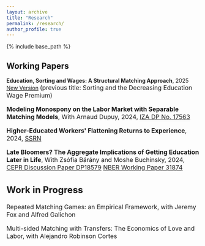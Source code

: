 ```yaml
---
layout: archive
title: "Research"
permalink: /research/
author_profile: true
---
```


{% include base_path %}

## Working Papers ##

**Education, Sorting and Wages: A Structural Matching Approach**, 2025
[New Version](https://paulinecorblet.github.io/pdf/JMP.pdf) 
<font size="3">(previous title: Sorting and the Decreasing Education Wage Premium)

<!-- **Education Expansion, Sorting, and the Decreasing Wage Premium**, 2023,
[WP](https://paulinecorblet.github.io/pdf/JMP.pdf) 
<font size="3"> This paper has received the ‘Honorable Mention' Award at the 2022 IAAE Conference.
The data was kindly provided by the Instituto Nacional de Estatistica with the help of Francesco Franco at Nova SBE in Lisbon. </font>  -->

**Modeling Monospony on the Labor Market with Separable Matching Models**, With Arnaud Dupuy, 2024,
[IZA DP No. 17563](https://docs.iza.org/dp17563.pdf)

**Higher-Educated Workers' Flattening Returns to Experience**, 2024, [SSRN](https://papers.ssrn.com/sol3/papers.cfm?abstract_id=5018246)

<!-- <font size="3"> This paper documents the labor-earning trajectories of young workers in France since the early 1990s. Wages at labor market entry increase overall, but the higher education graduates' wage growth flattens across cohorts. The paper proposes an equilibrium model of human capital accumulation over the life cycle in which a representative firm requires labor in two different occupations, routine and complex. The complex occupation allows faster human capital accumulation. Workers sort into occupations based on initial human capital and ability to learn. The model is estimated using observed wage moments and occupation sorting over thirty years. Estimation results highlight the role of the French higher education expansion of the 1990s and 2000s in causing occupational congestion, whereby the share of higher education graduates employed in routine occupations rose, flattening their wage profiles.  </font>     -->

<!-- This project in conducted as part of a [CEREQ workgroup](https://www.cereq.fr/le-cereq-activites-scientifiques-groupes-de-travail-et-seminaires/groupe-dexploitation-generation) (in French). -->

**Late Bloomers? The Aggregate Implications of Getting Education Later in Life**, With Zsófia Bárány and Moshe Buchinsky, 2024,
[CEPR Discussion Paper DP18579](https://cepr.org/publications/dp18579)
[NBER Working Paper 31874](https://www.nber.org/papers/w31874)

<!-- <font size="3">It is generally agreed upon that most individuals who acquire a college degree do so in their early 20s. Despite this consensus, we show that in the US from the 1930 birth cohort onwards a large fraction – around 20% – of college graduates obtained their degree after age 30. We explore the implications of this phenomenon. First, we show that these so called late bloomers have significantly contributed to
the narrowing of gender and racial gaps in the college share, despite the general widening of the racial gap. Second, late bloomers are responsible for more than half of the increase in the aggregate college share from 1960 onwards. Finally, we show that the returns to having a college degree vary depending on the age at graduation. Ignoring the existence of late bloomers therefore leads to a significant underestimation of the returns to college education for those finishing college in their early 20s. </font>  -->


<!-- <font size="3"> This paper studies the interplay between education expansion and workers and firms sorting in Portugal between 1987 and 2017. The Portuguese labor market is characterized by three facts: a decreasing high school wage premium, a dramatic increase in supply of high school graduates, and an increasingly unbalanced distribution of high school graduates across industries. To quantify the impact of the latter two on the former, I build a model of one-to-many matching where workers sort with firms based on their own preferences, their relative productivity within the firm, and substitution patterns with other workers. Using tool from the optimal transport literature, I solve the model and structurally estimate it on matched employer-employee data. Estimates suggest changes in sorting are mainly driven by heterogeneous increase in relative productivity of high school graduates relative to non graduates across industries. It acts as a mitigating force on the decreasing high school wage premium, but does not fully compensate for high school graduates' rise in relative supply.  </font>  -->



## Work in Progress ##

Repeated Matching Games: an Empirical Framework, with Jeremy Fox and Alfred Galichon

Multi-sided Matching with Transfers: The Economics of Love and Labor, with Alejandro Robinson Cortes